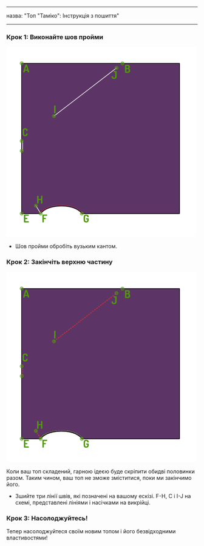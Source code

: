 - - -
назва: "Топ "Таміко": Інструкція з пошиття"
- - -

### Крок 1: Виконайте шов пройми

![Обробіть шов пройми](step03.png)

- Шов пройми обробіть вузьким кантом.

### Крок 2: Закінчіть верхню частину

![Зшийте три лінії швів, які позначені на ескізі](step04.png)

<Note>

Коли ваш топ складений, гарною ідеєю буде скріпити обидві половинки разом.
Таким чином, ваш топ не зможе зміститися, поки ми закінчимо його.

</Note>

- Зшийте три лінії швів, які позначені на вашому ескізі. F-H, C і I-J на схемі, представлені лініями і насічками на викрійці.

### Крок 3: Насолоджуйтесь!

Тепер насолоджуйтеся своїм новим топом і його безвідходними властивостями!
